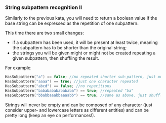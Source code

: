 ### String subpattern recognition II

Similarly to the previous kata, you will need to return a boolean value if the base string can be expressed as the repetition of one subpattern.

This time there are two small changes:

* if a subpattern has been used, it will be present at least twice, meaning the subpattern has to be shorter than the original string;
* the strings you will be given might or might not be created repeating a given subpattern, then shuffling the result.

For example:
```c
HasSubpattern("a") == false; //no repeated shorter sub-pattern, just one character
HasSubpattern("aaaa") == true; //just one character repeated
HasSubpattern("abcd") == false; //no repetitions
HasSubpattern("babababababababa") == true; //repeated "ba"
HasSubpattern("bbabbaaabbaaaabb") == true; //same as above, just shuffled
```
Strings will never be empty and can be composed of any character (just consider upper- and lowercase letters as different entities) and can be pretty long (keep an eye on performances!).
